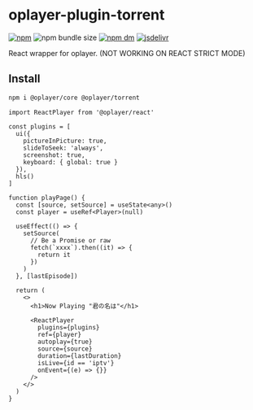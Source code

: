 # oplayer-plugin-torrent

[![npm](https://img.shields.io/npm/v/@oplayer/react?style=flat-square&label=@oplayer/react)](https://www.npmjs.com/package/@oplayer/react)
![npm bundle size](https://img.shields.io/bundlephobia/minzip/@oplayer/react?style=flat-square)
[![npm dm](https://img.shields.io/npm/dm/@oplayer/react?style=flat-square)](https://www.npmjs.com/package/@oplayer/react)
[![jsdelivr](https://data.jsdelivr.com/v1/package/npm/@oplayer/react/badge)](https://www.jsdelivr.com/package/npm/@oplayer/react)

React wrapper for oplayer. (NOT WORKING ON REACT STRICT MODE)

## Install

```bash
npm i @oplayer/core @oplayer/torrent
```

```tsx
import ReactPlayer from '@oplayer/react'

const plugins = [
  ui({
    pictureInPicture: true,
    slideToSeek: 'always',
    screenshot: true,
    keyboard: { global: true }
  }),
  hls()
]

function playPage() {
  const [source, setSource] = useState<any>()
  const player = useRef<Player>(null)

  useEffect(() => {
    setSource(
      // Be a Promise or raw
      fetch(`xxxx`).then((it) => {
        return it
      })
    )
  }, [lastEpisode])

  return (
    <>
      <h1>Now Playing "君の名は"</h1>

      <ReactPlayer
        plugins={plugins}
        ref={player}
        autoplay={true}
        source={source}
        duration={lastDuration}
        isLive={id == 'iptv'}
        onEvent={(e) => {}}
      />
    </>
  )
}
```
